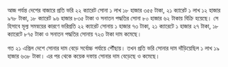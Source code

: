 আজ পর্যন্ত দেশের বাজারে প্রতি ভরি ২২ ক্যারেট সোনা ১ লাখ ১৮ হাজার ৩৫৫ টাকা, ২১ ক্যারেট ১ লাখ ১২ হাজার ৯৭৮ টাকা, ১৮ ক্যারেট ৯৬ হাজার ৮৩৫ টাকা ও সনাতন পদ্ধতির সোনা ৮০ হাজার ৬২ টাকায় বিক্রি হয়েছে। সে হিসাবে মূল্য সমন্বয়ের কারণে ভরিপ্রতি ২২ ক্যারেট সোনায় ১ হাজার ৭৩ টাকা, ২১ ক্যারেটে ১ হাজার ২৭ টাকা, ১৮ ক্যারেটে ৮৭৫ টাকা ও সনাতন পদ্ধতির সোনায় ৭২৩ টাকা দাম কমেছে।

গত ২১ এপ্রিল দেশে সোনার দাম বেড়ে সর্বোচ্চ পর্যায়ে পৌঁছায়। তখন প্রতি ভরি সোনার দাম দাঁড়িয়েছিল ১ লাখ ১৯ হাজার ৬৩৮ টাকা। এর পর থেকে কয়েক দফায় সোনার দাম বেড়েছে ও কমেছে।
